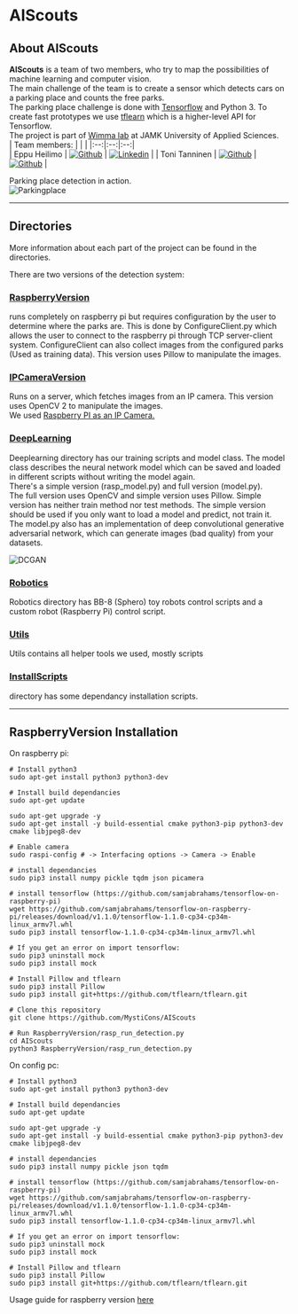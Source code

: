 # AIScouts

## About AIScouts

**AIScouts** is a team of two members, who try to map the possibilities of machine learning and computer vision.   
The main challenge of the team is to create a sensor which detects cars on a parking place and counts the free parks.   
The parking place challenge is done with [Tensorflow](https://www.tensorflow.org/) and Python 3. To create fast prototypes we use [tflearn](http://tflearn.org/) which is a higher-level API for Tensorflow.   
The project is part of [Wimma lab](https://wimmalab.github.io/) at JAMK University of Applied Sciences.   
<i class="fa fa-linkedin-square" aria-hidden="true"></i>
| Team members: | | |
|:--:|:--:|:--:|  
| Eppu Heilimo | [![Github](https://assets-cdn.github.com/favicon.ico)](https://github.com/EppuHeilimo) | [![Linkedin](http://s2.freebeacon.com/thm/freebeacon/images/icons/large/linkedin.png)](https://github.com/EppuHeilimo) |
| Toni Tanninen | [![Github](https://assets-cdn.github.com/favicon.ico)](https://github.com/tonitanninen) | [![Github](https://assets-cdn.github.com/favicon.ico)](https://github.com/EppuHeilimo) |



Parking place detection in action.   
![Parkingplace](https://github.com/MystiCons/AIScouts/blob/master/Images/park.gif?raw=true)    

---

## Directories
More information about each part of the project can be found in the directories.   

There are two versions of the detection system:    
### [RaspberryVersion](https://github.com/MystiCons/AIScouts/tree/master/RaspberryVersion)    
runs completely on raspberry pi but requires configuration by the user to determine where the parks are. This is done by ConfigureClient.py which allows the user to connect to the raspberry pi through TCP server-client system. ConfigureClient can also collect images from the configured parks (Used as training data). This version uses Pillow to manipulate the images.   
   
### [IPCameraVersion](https://github.com/MystiCons/AIScouts/tree/master/IPCameraVersion)
Runs on a server, which fetches images from an IP camera. This version uses OpenCV 2 to manipulate the images.   
We used [Raspberry PI as an IP Camera.](https://github.com/silvanmelchior/RPi_Cam_Web_Interface)    

### [DeepLearning](https://github.com/MystiCons/AIScouts/tree/master/DeepLearning)
Deeplearning directory has our training scripts and model class. The model class describes the neural network model which can be saved and loaded in different scripts without writing the model again.    
There's a simple version (rasp_model.py) and full version (model.py).    
The full version uses OpenCV and simple version uses Pillow. Simple version has neither train method nor test methods. 
The simple version should be used if you only want to load a model and predict, not train it.   
The model.py also has an implementation of deep convolutional generative adversarial network, which can generate images (bad quality) from your datasets.    
    
![DCGAN](https://github.com/MystiCons/AIScouts/blob/master/Images/cars.gif?raw=true)    

### [Robotics](https://github.com/MystiCons/AIScouts/tree/master/Robotics)
Robotics directory has BB-8 (Sphero) toy robots control scripts and a custom robot (Raspberry Pi) control script.   

### [Utils](https://github.com/MystiCons/AIScouts/tree/master/Utils)
Utils contains all helper tools we used, mostly scripts   

### [InstallScripts](https://github.com/MystiCons/AIScouts/tree/master/InstallScripts)
directory has some dependancy installation scripts.   

---

## RaspberryVersion Installation

On raspberry pi:
```
# Install python3
sudo apt-get install python3 python3-dev

# Install build dependancies
sudo apt-get update

sudo apt-get upgrade -y
sudo apt-get install -y build-essential cmake python3-pip python3-dev cmake libjpeg8-dev

# Enable camera
sudo raspi-config # -> Interfacing options -> Camera -> Enable

# install dependancies
sudo pip3 install numpy pickle tqdm json picamera

# install tensorflow (https://github.com/samjabrahams/tensorflow-on-raspberry-pi)
wget https://github.com/samjabrahams/tensorflow-on-raspberry-pi/releases/download/v1.1.0/tensorflow-1.1.0-cp34-cp34m-linux_armv7l.whl
sudo pip3 install tensorflow-1.1.0-cp34-cp34m-linux_armv7l.whl

# If you get an error on import tensorflow:
sudo pip3 uninstall mock
sudo pip3 install mock

# Install Pillow and tflearn
sudo pip3 install Pillow
sudo pip3 install git+https://github.com/tflearn/tflearn.git

# Clone this repository
git clone https://github.com/MystiCons/AIScouts

# Run RaspberryVersion/rasp_run_detection.py
cd AIScouts
python3 RaspberryVersion/rasp_run_detection.py

```

On config pc:

```
# Install python3
sudo apt-get install python3 python3-dev

# Install build dependancies
sudo apt-get update

sudo apt-get upgrade -y
sudo apt-get install -y build-essential cmake python3-pip python3-dev cmake libjpeg8-dev

# install dependancies
sudo pip3 install numpy pickle json tqdm

# install tensorflow (https://github.com/samjabrahams/tensorflow-on-raspberry-pi)
wget https://github.com/samjabrahams/tensorflow-on-raspberry-pi/releases/download/v1.1.0/tensorflow-1.1.0-cp34-cp34m-linux_armv7l.whl
sudo pip3 install tensorflow-1.1.0-cp34-cp34m-linux_armv7l.whl

# If you get an error on import tensorflow:
sudo pip3 uninstall mock
sudo pip3 install mock

# Install Pillow and tflearn
sudo pip3 install Pillow 
sudo pip3 install git+https://github.com/tflearn/tflearn.git

```

Usage guide for raspberry version [here](https://github.com/MystiCons/AIScouts/blob/master/RaspberryVersion/README.md)
